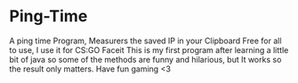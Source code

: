 # Ping-Time
A ping time Program, Measurers the saved IP in your Clipboard
Free for all to use, I use it for CS:GO Faceit
This is my first program after learning a little bit of java so some of the methods are funny and hilarious, but It works so the result only matters.
Have fun gaming <3
